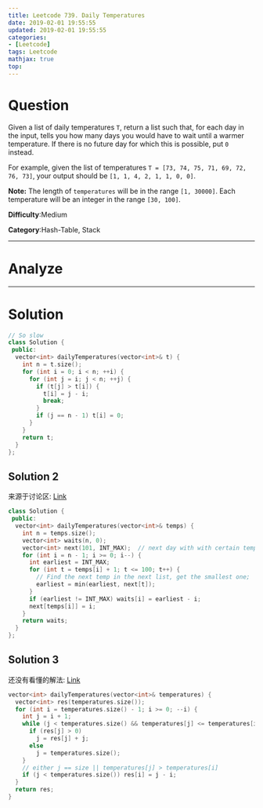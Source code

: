 ```yaml
---
title: Leetcode 739. Daily Temperatures
date: 2019-02-01 19:55:55
updated: 2019-02-01 19:55:55
categories: 
- [Leetcode]
tags: Leetcode
mathjax: true
top:
---
```


# Question

Given a list of daily temperatures  `T`, return a list such that, for each day in the input, tells you how many days you would have to wait until a warmer temperature. If there is no future day for which this is possible, put  `0`  instead.

For example, given the list of temperatures  `T = [73, 74, 75, 71, 69, 72, 76, 73]`, your output should be  `[1, 1, 4, 2, 1, 1, 0, 0]`.

**Note:**  The length of  `temperatures`  will be in the range  `[1, 30000]`. Each temperature will be an integer in the range  `[30, 100]`.

**Difficulty**:Medium

**Category**:Hash-Table, Stack

<!-- more -->

------------

# Analyze

------------

# Solution

```cpp
// So slow
class Solution {
 public:
  vector<int> dailyTemperatures(vector<int>& t) {
    int n = t.size();
    for (int i = 0; i < n; ++i) {
      for (int j = i; j < n; ++j) {
        if (t[j] > t[i]) {
          t[i] = j - i;
          break;
        }
        if (j == n - 1) t[i] = 0;
      }
    }
    return t;
  }
};
```

## Solution 2

来源于讨论区: [Link](https://leetcode.com/problems/daily-temperatures/discuss/109869/JavaC%2B%2B-Clean-Code)

```cpp
class Solution {
 public:
  vector<int> dailyTemperatures(vector<int>& temps) {
    int n = temps.size();
    vector<int> waits(n, 0);
    vector<int> next(101, INT_MAX);  // next day with with certain temperature.
    for (int i = n - 1; i >= 0; i--) {
      int earliest = INT_MAX;
      for (int t = temps[i] + 1; t <= 100; t++) {
        // Find the next temp in the next list, get the smallest one;
        earliest = min(earliest, next[t]);
      }
      if (earliest != INT_MAX) waits[i] = earliest - i;
      next[temps[i]] = i;
    }
    return waits;
  }
};
```

## Solution 3

<!-- TODO: Understand this solution -->

还没有看懂的解法: [Link](https://leetcode.com/problems/daily-temperatures/discuss/121787/C%2B%2B-Clean-code-with-explanation%3A-O(n)-time-and-O(1)-space-(beats-99.13))

```cpp
vector<int> dailyTemperatures(vector<int>& temperatures) {
  vector<int> res(temperatures.size());
  for (int i = temperatures.size() - 1; i >= 0; --i) {
    int j = i + 1;
    while (j < temperatures.size() && temperatures[j] <= temperatures[i]) {
      if (res[j] > 0)
        j = res[j] + j;
      else
        j = temperatures.size();
    }
    // either j == size || temperatures[j] > temperatures[i]
    if (j < temperatures.size()) res[i] = j - i;
  }
  return res;
}
```
